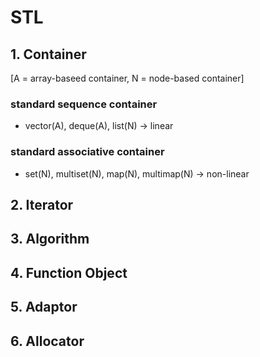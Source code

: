 # STL

## 1. Container

[A = array-baseed container, N = node-based container]
### standard sequence container
* vector(A), deque(A), list(N) -> linear
### standard associative container
* set(N), multiset(N), map(N), multimap(N) -> non-linear

## 2. Iterator

## 3. Algorithm

## 4. Function Object

## 5. Adaptor

## 6. Allocator